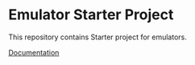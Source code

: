 # Emulator Starter Project

This repository contains Starter project for emulators.

[Documentation](./emulator/docs/main.md)